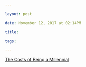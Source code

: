 ```yaml
---

layout: post

date: November 12, 2017 at 02:14PM

title:

tags:

---
```



[The Costs of Being a Millennial](https://newrepublic.com/article/145734/costs-millennial)